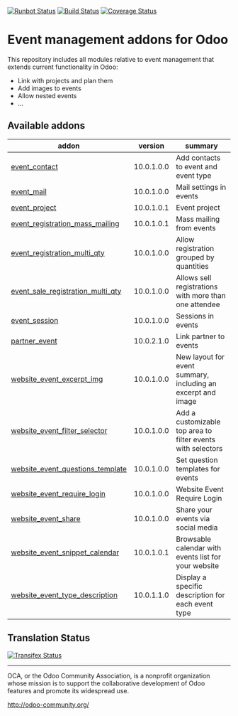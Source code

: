 [![Runbot Status](https://runbot.odoo-community.org/runbot/badge/flat/199/10.0.svg)](https://runbot.odoo-community.org/runbot/repo/github-com-oca-event-199)
[![Build Status](https://travis-ci.org/OCA/event.svg?branch=10.0)](https://travis-ci.org/OCA/event)
[![Coverage Status](https://coveralls.io/repos/OCA/event/badge.svg?branch=10.0)](https://coveralls.io/r/OCA/event?branch=10.0)

Event management addons for Odoo
================================

This repository includes all modules relative to event management that extends
current functionality in Odoo:

* Link with projects and plan them
* Add images to events
* Allow nested events
* ...

[//]: # (addons)

Available addons
----------------
addon | version | summary
--- | --- | ---
[event_contact](event_contact/) | 10.0.1.0.0 | Add contacts to event and event type
[event_mail](event_mail/) | 10.0.1.0.0 | Mail settings in events
[event_project](event_project/) | 10.0.1.0.1 | Event project
[event_registration_mass_mailing](event_registration_mass_mailing/) | 10.0.1.0.1 | Mass mailing from events
[event_registration_multi_qty](event_registration_multi_qty/) | 10.0.1.0.0 | Allow registration grouped by quantities
[event_sale_registration_multi_qty](event_sale_registration_multi_qty/) | 10.0.1.0.0 | Allows sell registrations with more than one attendee
[event_session](event_session/) | 10.0.1.0.0 | Sessions in events
[partner_event](partner_event/) | 10.0.2.1.0 | Link partner to events
[website_event_excerpt_img](website_event_excerpt_img/) | 10.0.1.0.0 | New layout for event summary, including an excerpt and image
[website_event_filter_selector](website_event_filter_selector/) | 10.0.1.0.0 | Add a customizable top area to filter events with selectors
[website_event_questions_template](website_event_questions_template/) | 10.0.1.0.0 | Set question templates for events
[website_event_require_login](website_event_require_login/) | 10.0.1.0.0 | Website Event Require Login
[website_event_share](website_event_share/) | 10.0.1.0.0 | Share your events via social media
[website_event_snippet_calendar](website_event_snippet_calendar/) | 10.0.1.0.1 | Browsable calendar with events list for your website
[website_event_type_description](website_event_type_description/) | 10.0.1.1.0 | Display a specific description for each event type

[//]: # (end addons)

Translation Status
------------------
[![Transifex Status](https://www.transifex.com/projects/p/OCA-event-10-0/chart/image_png)](https://www.transifex.com/projects/p/event-10-0)

----

OCA, or the Odoo Community Association, is a nonprofit organization whose 
mission is to support the collaborative development of Odoo features and 
promote its widespread use.

http://odoo-community.org/
